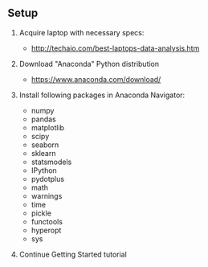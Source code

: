 ## Setup
1. Acquire laptop with necessary specs:
    - http://techaio.com/best-laptops-data-analysis.htm
    
2. Download "Anaconda" Python distribution
    - https://www.anaconda.com/download/
    
3. Install following packages in Anaconda Navigator:
    - numpy
    - pandas
    - matplotlib
    - scipy
    - seaborn
    - sklearn
    - statsmodels
    - IPython
    - pydotplus
    - math 
    - warnings
    - time
    - pickle
    - functools
    - hyperopt
    - sys
    
4. Continue Getting Started tutorial
